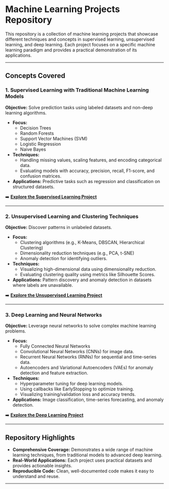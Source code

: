 # Machine Learning Projects Repository

This repository is a collection of machine learning projects that showcase different techniques and concepts in supervised learning, unsupervised learning, and deep learning. Each project focuses on a specific machine learning paradigm and provides a practical demonstration of its applications.

---

## Concepts Covered

### 1. **Supervised Learning with Traditional Machine Learning Models**

**Objective:** Solve prediction tasks using labeled datasets and non-deep learning algorithms.

- **Focus:**
  - Decision Trees
  - Random Forests
  - Support Vector Machines (SVM)
  - Logistic Regression
  - Naive Bayes
- **Techniques:**
  - Handling missing values, scaling features, and encoding categorical data.
  - Evaluating models with accuracy, precision, recall, F1-score, and confusion matrices.
- **Applications:** Predictive tasks such as regression and classification on structured datasets.
  
➡️ **[Explore the Supervised Learning Project](./ML_project_1/)**

---

### 2. **Unsupervised Learning and Clustering Techniques**

**Objective:** Discover patterns in unlabeled datasets.

- **Focus:**
  - Clustering algorithms (e.g., K-Means, DBSCAN, Hierarchical Clustering)
  - Dimensionality reduction techniques (e.g., PCA, t-SNE)
  - Anomaly detection for identifying outliers.
- **Techniques:**
  - Visualizing high-dimensional data using dimensionality reduction.
  - Evaluating clustering quality using metrics like Silhouette Scores.
- **Applications:** Pattern discovery and anomaly detection in datasets where labels are unavailable.

➡️ **[Explore the Unsupervised Learning Project](./ML_project_2/)**

---

### 3. **Deep Learning and Neural Networks**

**Objective:** Leverage neural networks to solve complex machine learning problems.

- **Focus:**
  - Fully Connected Neural Networks
  - Convolutional Neural Networks (CNNs) for image data.
  - Recurrent Neural Networks (RNNs) for sequential and time-series data.
  - Autoencoders and Variational Autoencoders (VAEs) for anomaly detection and feature extraction.
- **Techniques:**
  - Hyperparameter tuning for deep learning models.
  - Using callbacks like EarlyStopping to optimize training.
  - Visualizing training/validation loss and accuracy trends.
- **Applications:** Image classification, time-series forecasting, and anomaly detection.

➡️ **[Explore the Deep Learning Project](./ML_project_3/)**

---

## Repository Highlights

- **Comprehensive Coverage:** Demonstrates a wide range of machine learning techniques, from traditional models to advanced deep learning.
- **Real-World Applications:** Each project uses practical datasets and provides actionable insights.
- **Reproducible Code:** Clean, well-documented code makes it easy to understand and reuse.

---
